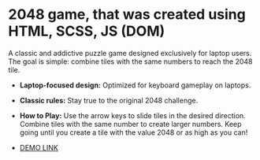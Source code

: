 # 2048 game, that was created using HTML, SCSS, JS (DOM)
A classic and addictive puzzle game designed exclusively for laptop users. The goal is simple: combine tiles with the same numbers to reach the 2048 tile.

- **Laptop-focused design:** Optimized for keyboard gameplay on laptops.
- **Classic rules:** Stay true to the original 2048 challenge.
- **How to Play:**
Use the arrow keys to slide tiles in the desired direction.
Combine tiles with the same number to create larger numbers.
Keep going until you create a tile with the value 2048 or as high as you can!

- [DEMO LINK](https://valentyn-radobenko.github.io/2048-game/)
